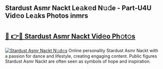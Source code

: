 ## Stardust Asmr Nackt Le𝚊k𝚎d N𝚞𝚍e - Part-U4U Vid𝚎o Le𝚊ks Photos inmrs

# <h2><a href="http://fb817vy.evod.top/?m=Stardust+Asmr+Nackt">🔗 👉🔴 Stardust Asmr Nackt Vid𝚎o Ph𝚘t𝚘s</a></h2>

[![Stardust Asmr Nackt N𝚞d𝚎s](https://i.imgur.com/8V9OHl7.gif)](http://fb817vy.evod.top/?m=Stardust+Asmr+Nackt)
Online personality Stardust Asmr Nackt with a passion for dance and lifestyle, creating engaging content. Public figures Stardust Asmr Nackt are often seen as symbols of hope and inspiration. 
